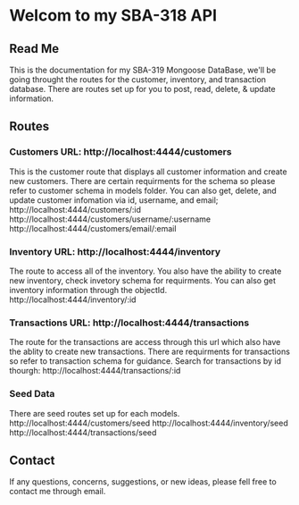 # Welcom to my SBA-318 API

## Read Me

This is the documentation for my SBA-319 Mongoose DataBase, we'll be going throught the routes for the customer, inventory, and transaction database. There are routes set up for you to post, read, delete, & update information.

## Routes

### Customers URL: http://localhost:4444/customers
This is the customer route that displays all customer information and create new customers. There are certain requirments for the schema so please refer to customer schema in models folder. You can also get, delete, and update customer infomation via id, username, and email; 
http://localhost:4444/customers/:id
http://localhost:4444/customers/username/:username
http://localhost:4444/customers/email/:email

### Inventory URL: http://localhost:4444/inventory
The route to access all of the inventory. You also have the ability to create new inventory, check invetory schema for requirments. You can also get inventory information through the objectId.
 http://localhost:4444/inventory/:id

### Transactions URL: http://localhost:4444/transactions
The route for the transactions are access through this url which also have the ablity to create new transactions. There are requirments for transactions so refer to transaction schema for guidance. Search for transactions by id thourgh:
http://localhost:4444/transactions/:id

### Seed Data
There are seed routes set up for each models.
http://localhost:4444/customers/seed
http://localhost:4444/inventory/seed
http://localhost:4444/transactions/seed


## Contact 
If any questions, concerns, suggestions, or new ideas, please fell free to contact me through email.
